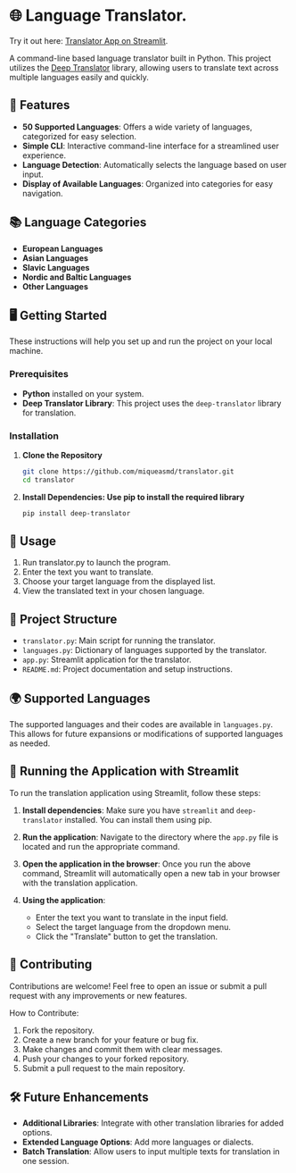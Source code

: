 # 🌐 Language Translator. 
Try it out here: [Translator App on Streamlit](https://mmdtranslator.streamlit.app/).

A command-line based language translator built in Python. This project utilizes the [Deep Translator](https://github.com/nidhaloff/deep-translator) library, allowing users to translate text across multiple languages easily and quickly.

## 📝 Features

- **50 Supported Languages**: Offers a wide variety of languages, categorized for easy selection.
- **Simple CLI**: Interactive command-line interface for a streamlined user experience.
- **Language Detection**: Automatically selects the language based on user input.
- **Display of Available Languages**: Organized into categories for easy navigation.

## 📚 Language Categories
- **European Languages**
- **Asian Languages**
- **Slavic Languages**
- **Nordic and Baltic Languages**
- **Other Languages**

## 🖥️ Getting Started

These instructions will help you set up and run the project on your local machine.

### Prerequisites

- **Python** installed on your system.
- **Deep Translator Library**: This project uses the `deep-translator` library for translation.

### Installation

1. **Clone the Repository**
   ```bash
   git clone https://github.com/miqueasmd/translator.git
   cd translator

2. **Install Dependencies: Use pip to install the required library**
   ```bash
   pip install deep-translator

## 🚀 Usage
1. Run translator.py to launch the program.
2. Enter the text you want to translate.
3. Choose your target language from the displayed list.
4. View the translated text in your chosen language.

## 📄 Project Structure

- `translator.py`: Main script for running the translator.
- `languages.py`: Dictionary of languages supported by the translator.
- `app.py`: Streamlit application for the translator.
- `README.md`: Project documentation and setup instructions.

## 🌍 Supported Languages

The supported languages and their codes are available in `languages.py`. This allows for future expansions or modifications of supported languages as needed.

## 🚀 Running the Application with Streamlit

To run the translation application using Streamlit, follow these steps:

1. **Install dependencies**:
   Make sure you have `streamlit` and `deep-translator` installed. You can install them using pip.

2. **Run the application**:
   Navigate to the directory where the `app.py` file is located and run the appropriate command.

3. **Open the application in the browser**:
   Once you run the above command, Streamlit will automatically open a new tab in your browser with the translation application.

4. **Using the application**:
   - Enter the text you want to translate in the input field.
   - Select the target language from the dropdown menu.
   - Click the "Translate" button to get the translation.

## 🤝 Contributing

Contributions are welcome! Feel free to open an issue or submit a pull request with any improvements or new features.

How to Contribute:
1. Fork the repository.
2. Create a new branch for your feature or bug fix.
3. Make changes and commit them with clear messages.   
4. Push your changes to your forked repository.
5. Submit a pull request to the main repository.

## 🛠️ Future Enhancements

- **Additional Libraries**: Integrate with other translation libraries for added options.
- **Extended Language Options**: Add more languages or dialects.
- **Batch Translation**: Allow users to input multiple texts for translation in one session.
